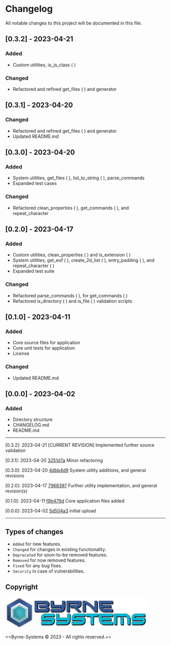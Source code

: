 # Changelog
All notable changes to this project will be documented in this file.

## [0.3.2] - 2023-04-21
### Added
- Custom utilities, is_js_class ( )

### Changed
- Refactored and refined get_files ( ) and generator

## [0.3.1] - 2023-04-20
### Changed
- Refactored and refined get_files ( ) and generator
- Updated README.md

## [0.3.0] - 2023-04-20
### Added
- System utilities, get_files ( ), list_to_string ( ), parse_commands
- Expanded test cases

### Changed
- Refactored clean_properties ( ), get_commands ( ), and repeat_character

## [0.2.0] - 2023-04-17
### Added
- Custom utilities, clean_properties ( ) and is_extension ( )
- System utilities, get_eof ( ), create_2d_list ( ), entry_padding ( ), and repeat_character ( )
- Expanded test suite

### Changed
- Refactored parse_commands ( ), for get_commands ( )
- Refactored is_directory ( ) and is_file ( ) validation scripts

## [0.1.0] - 2023-04-11
### Added
- Core source files for application
- Core unit tests for application
- License

### Changed
- Updated README.md

## [0.0.0] - 2023-04-02
### Added
- Directory structure
- CHANGELOG.md
- README.md

---

[0.3.2]: 2023-04-21 [CURRENT REVISION] Implemented further source validation

[0.3.1]: 2023-04-20 [3251d7a](https://github.com/Justin-Byrne/ClassGenerator/commit/3251d7a) Minor refactoring

[0.3.0]: 2023-04-20 [4dbb4d9](https://github.com/Justin-Byrne/ClassGenerator/commit/4dbb4d9) System utility additions, and general revisions

[0.2.0]: 2023-04-17 [7968397](https://github.com/Justin-Byrne/ClassGenerator/commit/7968397) Further utility implementation, and general revision(s)

[0.1.0]: 2023-04-11 [f9b479d](https://github.com/Justin-Byrne/ClassGenerator/commit/f9b479d) Core application files added

[0.0.0]: 2023-04-02 [5d504a3](https://github.com/Justin-Byrne/ClassGenerator/commit/5d504a3) initial upload

---

## Types of changes
- `Added` for new features.
- `Changed` for changes in existing functionality.
- `Deprecated` for soon-to-be removed features.
- `Removed` for now removed features.
- `Fixed` for any bug fixes.
- `Security` in case of vulnerabilities.

## Copyright

![Byrne-Systems](https://github.com/Justin-Byrne/ClassGenerator/blob/main/images/byrne-systems.logo.png)

==Byrne-Systems © 2023 - All rights reserved.==
